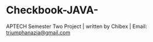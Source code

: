 # Checkbook-JAVA-
APTECH Semester Two Project | 
written by Chibex |
Email: triumphanazia@gmail.com
